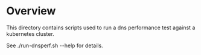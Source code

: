 # Overview

This directory contains scripts used to run a dns performance test against a
kubernetes cluster.

See ./run-dnsperf.sh --help for details.
